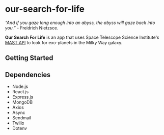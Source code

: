 # our-search-for-life
*“And if you gaze long enough into an abyss, the abyss will gaze back into you.”* - Freidrich Nietzsce.

<b>Our Search For Life</b> is an app that uses Space Telescope Science Institute's [MAST API](https://mast.stsci.edu/search/hst/ui/#/) to look for exo-planets in the Milky Way galaxy. 

## Getting Started

## Dependencies
* Node.js
* React.js
* Express.js
* MongoDB
* Axios
* Async
* Sendmail
* Twilio
* Dotenv

